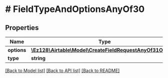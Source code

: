 # # FieldTypeAndOptionsAnyOf30

## Properties

Name | Type | Description | Notes
------------ | ------------- | ------------- | -------------
**options** | [**\Ez128\Airtable\Model\CreateFieldRequestAnyOf31Options**](CreateFieldRequestAnyOf31Options.md) |  |
**type** | **string** |  |

[[Back to Model list]](../../README.md#models) [[Back to API list]](../../README.md#endpoints) [[Back to README]](../../README.md)
